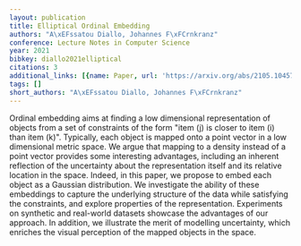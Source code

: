 ```yaml
---
layout: publication
title: Elliptical Ordinal Embedding
authors: "A\xEFssatou Diallo, Johannes F\xFCrnkranz"
conference: Lecture Notes in Computer Science
year: 2021
bibkey: diallo2021elliptical
citations: 3
additional_links: [{name: Paper, url: 'https://arxiv.org/abs/2105.10457'}]
tags: []
short_authors: "A\xEFssatou Diallo, Johannes F\xFCrnkranz"
---
```

Ordinal embedding aims at finding a low dimensional representation of objects
from a set of constraints of the form "item \(j\) is closer to item \(i\) than item
\(k\)". Typically, each object is mapped onto a point vector in a low dimensional
metric space. We argue that mapping to a density instead of a point vector
provides some interesting advantages, including an inherent reflection of the
uncertainty about the representation itself and its relative location in the
space. Indeed, in this paper, we propose to embed each object as a Gaussian
distribution. We investigate the ability of these embeddings to capture the
underlying structure of the data while satisfying the constraints, and explore
properties of the representation. Experiments on synthetic and real-world
datasets showcase the advantages of our approach. In addition, we illustrate
the merit of modelling uncertainty, which enriches the visual perception of the
mapped objects in the space.